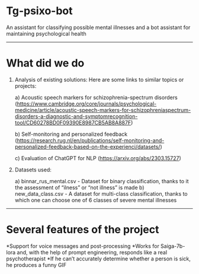 # Tg-psixo-bot
Аn assistant for classifying possible mental illnesses and a bot assistant for maintaining psychological health
_____________________________________________________________________________________
# What did we do
1) Analysis of existing solutions:
   Here are some links to similar topics or projects:

   a) Acoustic speech markers for schizophrenia-spectrum disorders (https://www.cambridge.org/core/journals/psychological-medicine/article/acoustic-speech-markers-for-schizophreniaspectrum-disorders-a-diagnostic-and-symptomrecognition-tool/CD60278BD0F09390E8987CB5AB8A887F)

   b) Self-monitoring and personalized feedback (https://research.rug.nl/en/publications/self-monitoring-and-personalized-feedback-based-on-the-experienci/datasets/)

   c) Evaluation of ChatGPT for NLP (https://arxiv.org/abs/2303.15727)
   
3) Datasets used:

   a) binnar_rus_mental.csv - Dataset for binary classification, thanks to it the assessment of “ilness” or “not illness” is made
   b) new_data_class.csv - A dataset for multi-class classification, thanks to which one can choose one of 6 classes of severe mental illnesses
   
_______________________________________
# Several features of the project
*Support for voice messages and post-processing
*Works for Saiga-7b-lora and, with the help of prompt engineering, responds like a real psychotherapist
*If he can’t accurately determine whether a person is sick, he produces a funny GIF
